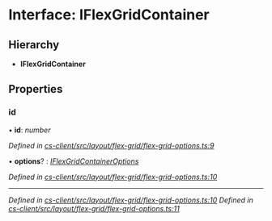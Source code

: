 # Interface: IFlexGridContainer

## Hierarchy

* **IFlexGridContainer**

## Properties

###  id

• **id**: *number*

*Defined in [cs-client/src/layout/flex-grid/flex-grid-options.ts:9](https://github.com/TNOCS/csnext/blob/99cbd46d/packages/cs-client/src/layout/flex-grid/flex-grid-options.ts#L9)*

• **options**? : *[IFlexGridContainerOptions](_cs_client_src_layout_flex_grid_flex_grid_options_.iflexgridcontaineroptions.md)*

*Defined in [cs-client/src/layout/flex-grid/flex-grid-options.ts:10](https://github.com/TNOCS/csnext/blob/99cbd46d/packages/cs-client/src/layout/flex-grid/flex-grid-options.ts#L10)*

___

*Defined in [cs-client/src/layout/flex-grid/flex-grid-options.ts:10](https://github.com/TNOCS/csnext/blob/99cbd46d/packages/cs-client/src/layout/flex-grid/flex-grid-options.ts#L10)*
*Defined in [cs-client/src/layout/flex-grid/flex-grid-options.ts:11](https://github.com/TNOCS/csnext/blob/99cbd46d/packages/cs-client/src/layout/flex-grid/flex-grid-options.ts#L11)*
